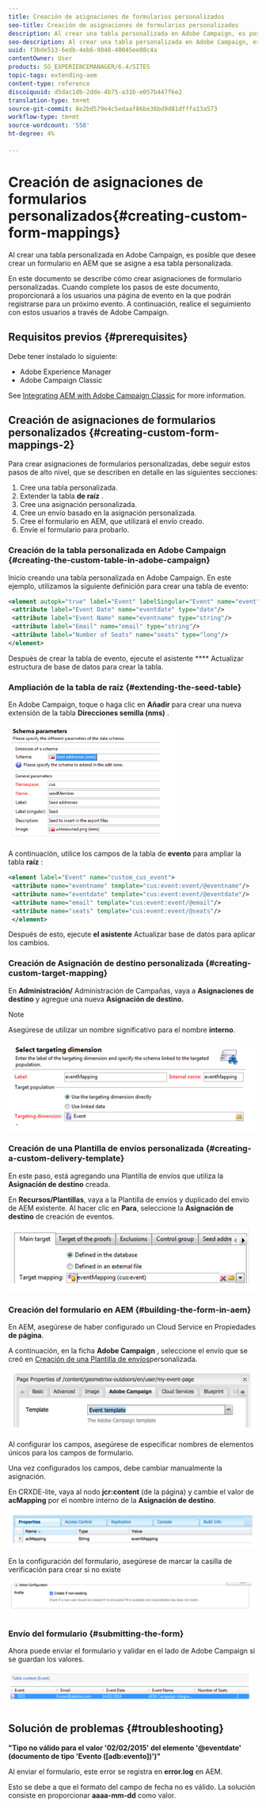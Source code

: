 ```yaml
---
title: Creación de asignaciones de formularios personalizados
seo-title: Creación de asignaciones de formularios personalizados
description: Al crear una tabla personalizada en Adobe Campaign, es posible que desee crear un formulario en AEM que se asigne a esa tabla personalizada
seo-description: Al crear una tabla personalizada en Adobe Campaign, es posible que desee crear un formulario en AEM que se asigne a esa tabla personalizada
uuid: f3bde513-6edb-4eb6-9048-40045ee08c4a
contentOwner: User
products: SG_EXPERIENCEMANAGER/6.4/SITES
topic-tags: extending-aem
content-type: reference
discoiquuid: d5dac1db-2dde-4b75-a31b-e057b447f6e2
translation-type: tm+mt
source-git-commit: 8e2bd579e4c5edaaf86be36bd9d81dfffa13a573
workflow-type: tm+mt
source-wordcount: '558'
ht-degree: 4%

---
```



# Creación de asignaciones de formularios personalizados{#creating-custom-form-mappings}

Al crear una tabla personalizada en Adobe Campaign, es posible que desee crear un formulario en AEM que se asigne a esa tabla personalizada.

En este documento se describe cómo crear asignaciones de formulario personalizadas. Cuando complete los pasos de este documento, proporcionará a los usuarios una página de evento en la que podrán registrarse para un próximo evento. A continuación, realice el seguimiento con estos usuarios a través de Adobe Campaign.

## Requisitos previos {#prerequisites}

Debe tener instalado lo siguiente:

* Adobe Experience Manager
* Adobe Campaign Classic

See [Integrating AEM with Adobe Campaign Classic](/help/sites-administering/campaignonpremise.md) for more information.

## Creación de asignaciones de formularios personalizados {#creating-custom-form-mappings-2}

Para crear asignaciones de formularios personalizadas, debe seguir estos pasos de alto nivel, que se describen en detalle en las siguientes secciones:

1. Cree una tabla personalizada.
1. Extender la tabla **de raíz** .
1. Cree una asignación personalizada.
1. Cree un envío basado en la asignación personalizada.
1. Cree el formulario en AEM, que utilizará el envío creado.
1. Envíe el formulario para probarlo.

### Creación de la tabla personalizada en Adobe Campaign {#creating-the-custom-table-in-adobe-campaign}

Inicio creando una tabla personalizada en Adobe Campaign. En este ejemplo, utilizamos la siguiente definición para crear una tabla de evento:

```xml
<element autopk="true" label="Event" labelSingular="Event" name="event">
 <attribute label="Event Date" name="eventdate" type="date"/>
 <attribute label="Event Name" name="eventname" type="string"/>
 <attribute label="Email" name="email" type="string"/>
 <attribute label="Number of Seats" name="seats" type="long"/>
</element>
```

Después de crear la tabla de evento, ejecute el asistente **** Actualizar estructura de base de datos para crear la tabla.

### Ampliación de la tabla de raíz {#extending-the-seed-table}

En Adobe Campaign, toque o haga clic en **Añadir** para crear una nueva extensión de la tabla **Direcciones semilla (nms)** .

![chlimage_1-194](assets/chlimage_1-194.png)

A continuación, utilice los campos de la tabla de **evento** para ampliar la tabla **raíz** :

```xml
<element label="Event" name="custom_cus_event">
 <attribute name="eventname" template="cus:event:event/@eventname"/>
 <attribute name="eventdate" template="cus:event:event/@eventdate"/>
 <attribute name="email" template="cus:event:event/@email"/>
 <attribute name="seats" template="cus:event:event/@seats"/>
 </element>
```

Después de esto, ejecute **el asistente** Actualizar base de datos para aplicar los cambios.

### Creación de Asignación de destino personalizada {#creating-custom-target-mapping}

En **Administración/** Administración de Campañas, vaya a **Asignaciones de destino** y agregue una nueva **Asignación de destino.**

>[!NOTE]
>
>Asegúrese de utilizar un nombre significativo para el nombre **interno**.

![chlimage_1-195](assets/chlimage_1-195.png)

### Creación de una Plantilla de envíos personalizada {#creating-a-custom-delivery-template}

En este paso, está agregando una Plantilla de envíos que utiliza la **Asignación de destino** creada.

En **Recursos/Plantillas**, vaya a la Plantilla de envíos y duplicado del envío de AEM existente. Al hacer clic en **Para**, seleccione la **Asignación de destino** de creación de eventos.

![chlimage_1-196](assets/chlimage_1-196.png)

### Creación del formulario en AEM {#building-the-form-in-aem}

En AEM, asegúrese de haber configurado un Cloud Service en Propiedades **de página**.

A continuación, en la ficha **Adobe Campaign** , seleccione el envío que se creó en [Creación de una Plantilla de envíos](#creating-a-custom-delivery-template)personalizada.

![chlimage_1-197](assets/chlimage_1-197.png)

Al configurar los campos, asegúrese de especificar nombres de elementos únicos para los campos de formulario.

Una vez configurados los campos, debe cambiar manualmente la asignación.

En CRXDE-lite, vaya al nodo **jcr:content** (de la página) y cambie el valor de **acMapping** por el nombre interno de la **Asignación de destino**.

![chlimage_1-198](assets/chlimage_1-198.png)

En la configuración del formulario, asegúrese de marcar la casilla de verificación para crear si no existe

![chlimage_1-199](assets/chlimage_1-199.png)

### Envío del formulario {#submitting-the-form}

Ahora puede enviar el formulario y validar en el lado de Adobe Campaign si se guardan los valores.

![chlimage_1-200](assets/chlimage_1-200.png)

## Solución de problemas {#troubleshooting}

**&quot;Tipo no válido para el valor &#39;02/02/2015&#39; del elemento &#39;@eventdate&#39; (documento de tipo &#39;Evento ([adb:evento])&#39;)&quot;**

Al enviar el formulario, este error se registra en **error.log** en AEM.

Esto se debe a que el formato del campo de fecha no es válido. La solución consiste en proporcionar **aaaa-mm-dd** como valor.

